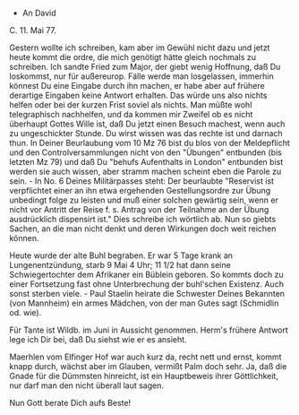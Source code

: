 + An David

 C. 11. Mai 77.

Gestern wollte ich schreiben, kam aber im Gewühl nicht dazu und jetzt heute kommt die ordre, die mich genötigt hätte gleich nochmals zu schreiben. Ich sandte Fried zum Major, der giebt wenig Hoffnung, daß Du loskommst, nur für außereurop. Fälle werde man losgelassen, immerhin könnest Du eine Eingabe durch ihn machen, er habe aber auf frühere derartige Eingaben keine Antwort erhalten. Das würde uns also nichts helfen oder bei der kurzen Frist soviel als nichts. Man müßte wohl telegraphisch nachhelfen, und da kommen mir Zweifel ob es nicht überhaupt Gottes Wille ist, daß Du jetzt einen Besuch machest, wenn auch zu ungeschickter Stunde. Du wirst wissen was das rechte ist und darnach thun. In Deiner Beurlaubung vom 10 Mz 76 bist du blos von der Meldepflicht und den Controlversammlungen nicht von den "Übungen" entbunden (bis letzten Mz 79) und daß Du "behufs Aufenthalts in London" entbunden bist werden sie auch wissen, aber stramm machen scheint eben die Parole zu sein. - In No. 6 Deines Militärpasses steht: Der beurlaubte "Reservist ist verpflichtet einer an ihn etwa ergehenden Gestellungsordre zur Übung unbedingt folge zu leisten und muß einer solchen gewärtig sein, wenn er nicht vor Antritt der Reise f. s. Antrag von der Teilnahme an der Übung ausdrücklich dispensirt ist." Dies schreibe ich wörtlich ab. Nun so giebts Sachen, an die man nicht denkt und deren Wirkungen doch weit reichen können.

Heute wurde der alte Buhl begraben. Er war 5 Tage krank an Lungenentzündung, starb 9 Mai 4 Uhr; 11 1/2 hat dann seine Schwiegertochter dem Afrikaner ein Büblein geboren. So kommts doch zu einer Fortsetzung fast ohne Unterbrechung der buhl'schen Existenz. Auch sonst sterben viele. - Paul Staelin heirate die Schwester Deines Bekannten (von Mannheim) ein armes Mädchen, von der man Gutes sagt (Schmidlin od. wie).

Für Tante ist Wildb. im Juni in Aussicht genommen. Herm's frühere Antwort lege ich Dir bei, daß Du siehst wie er es ansieht.

Maerhlen vom Elfinger Hof war auch kurz da, recht nett und ernst, kommt knapp durch, wächst aber im Glauben, vermißt Palm doch sehr. 
Ja, daß die Gnade für die Dümmsten hinreicht, ist ein Hauptbeweis ihrer Göttlichkeit, nur darf man den nicht überall laut sagen.

Nun Gott berate Dich aufs Beste!
